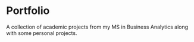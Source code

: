 # Portfolio
A collection of academic projects from my MS in Business Analytics along with some personal projects.
